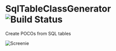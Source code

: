 # SqlTableClassGenerator ![Build Status](https://ci.appveyor.com/api/projects/status/github/dgw2jr/SQLTableClassGenerator)
Create POCOs from SQL tables

![Screenie](https://cloud.githubusercontent.com/assets/7028215/20275554/a251375c-aa5e-11e6-98f5-f9f71753f310.PNG)
